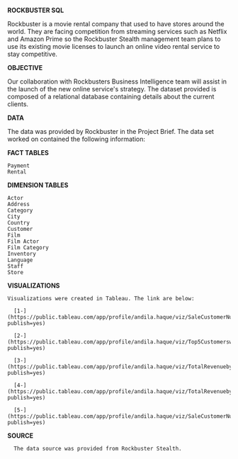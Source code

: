 **ROCKBUSTER SQL**

  Rockbuster is a movie rental company that used to have stores around the world. They are facing competition from streaming services such as Netflix and Amazon Prime so the Rockbuster     Stealth management team plans to use its existing movie licenses to launch an online video rental service to stay competitive.
  
**OBJECTIVE**

  Our collaboration with Rockbusters Business Intelligence team will assist in the launch of the new online service's strategy. The dataset provided is composed of a relational database   containing details about the current clients.
  
**DATA**

  The data was provided by Rockbuster in the Project Brief. The data set worked on contained the following information:

**FACT TABLES**

    Payment
    Rental
    
**DIMENSION TABLES**

    Actor
    Address
    Category
    City
    Country
    Customer
    Film
    Film Actor
    Film Category
    Inventory
    Language
    Staff
    Store

**VISUALIZATIONS**
    
    Visualizations were created in Tableau. The link are below:

      [1-](https://public.tableau.com/app/profile/andila.haque/viz/SaleCustomerNumbersacrossgeographicregions/Sheet4?publish=yes)
      
      [2-](https://public.tableau.com/app/profile/andila.haque/viz/Top5Customerswithhighestrevenue/Sheet1?publish=yes)
      
      [3-](https://public.tableau.com/app/profile/andila.haque/viz/TotalRevenuebyRating_16962938416240/Sheet2?publish=yes)
      
      [4-](https://public.tableau.com/app/profile/andila.haque/viz/TotalRevenuebyMovie/Sheet3?publish=yes)
      
      [5-](https://public.tableau.com/app/profile/andila.haque/viz/SaleCustomerNumbersacrossgeographicregions/Sheet4?publish=yes)

  **SOURCE**

      The data source was provided from Rockbuster Stealth.
